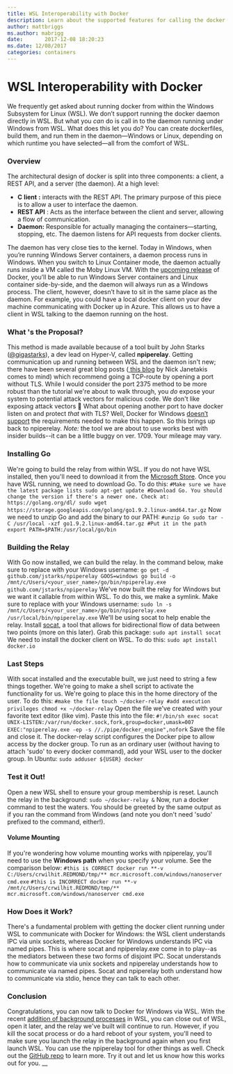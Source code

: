 ```yaml
---
title: WSL Interoperability with Docker
description: Learn about the supported features for calling the docker daemon under Windows using the Windows Subsystem for Linux.
author: mattbriggs
ms.author: mabrigg
date:       2017-12-08 18:20:23
ms.date: 12/08/2017
categories: containers
---
```

# WSL Interoperability with Docker

We frequently get asked about running docker from within the Windows Subsystem for Linux (WSL). We don’t support running the docker daemon directly in WSL. But what you _can_ do is call in to the daemon running under Windows from WSL. What does this let you do? You can create dockerfiles, build them, and run them in the daemon—Windows or Linux, depending on which runtime you have selected—all from the comfort of WSL. <!--[![](https://msdnshared.blob.core.windows.net/media/2017/12/npipeconf.gif)](https://msdnshared.blob.core.windows.net/media/2017/12/npipeconf.gif)-->

### **Overview**

The architectural design of docker is split into three components: a client, a REST API, and a server (the daemon). At a high level:

  * **C** **lient** **:** interacts with the REST API. The primary purpose of this piece is to allow a user to interface the daemon.
  * **REST API** : Acts as the interface between the client and server, allowing a flow of communication.
  * **Daemon:** Responsible for actually managing the containers—starting, stopping, etc. The daemon listens for API requests from docker clients.

The daemon has very close ties to the kernel. Today in Windows, when you’re running Windows Server containers, a daemon process runs in Windows. When you switch to Linux Container mode, the daemon actually runs inside a VM called the Moby Linux VM. With the [upcoming release](https://blog.docker.com/2017/11/docker-for-windows-17-11/) of Docker, you’ll be able to run Windows Server containers and Linux container side-by-side, and the daemon will always run as a Windows process. The client, however, doesn’t have to sit in the same place as the daemon. For example, you could have a local docker client on your dev machine communicating with Docker up in Azure. This allows us to have a client in WSL talking to the daemon running on the host.

### **What** **'s the** **Proposal?**

This method is made available because of a tool built by John Starks ([@gigastarks](https://twitter.com/gigastarks)), a dev lead on Hyper-V, called **npiperelay**. Getting communication up and running between WSL and the daemon isn't new; there have been several great blog posts ([ this blog](https://nickjanetakis.com/blog/setting-up-docker-for-windows-and-wsl-to-work-flawlessly) by Nick Janetakis comes to mind) which recommend going a TCP-route by opening a port without TLS. <!--(like below): [![](https://msdnshared.blob.core.windows.net/media/2017/11/tls.png)](https://msdnshared.blob.core.windows.net/media/2017/11/tls.png)--> While I would consider the port 2375 method to be more robust than the tutorial we're about to walk through, you _do_ expose your system to potential attack vectors for malicious code. We don't like exposing attack vectors 🙂 What about opening another port to have docker listen on and protect _that_ with TLS? Well, Docker for Windows [ doesn’t support](https://github.com/docker/for-win/issues/453) the requirements needed to make this happen. So this brings up back to npiperelay.  _Note:_ the tool we are about to use works best with insider builds--it can be a little buggy on ver. 1709. Your mileage may vary.

### Installing Go

We're going to build the relay from within WSL. If you do not have WSL installed, then you'll need to download it from the [Microsoft Store](https://www.microsoft.com/store/productId/9NBLGGH4MSV6). Once you have WSL running, we need to download Go. To do this: `#Make sure we have the latest package lists sudo apt-get update #Download Go. You should change the version if there's a newer one. Check at: https://golang.org/dl/ sudo wget https://storage.googleapis.com/golang/go1.9.2.linux-amd64.tar.gz` Now we need to unzip Go and add the binary to our PATH: `#unzip Go sudo tar -C /usr/local -xzf go1.9.2.linux-amd64.tar.gz #Put it in the path export PATH=$PATH:/usr/local/go/bin`

### Building the Relay

With Go now installed, we can build the relay. In the command below, make sure to replace with your Windows username: `go get -d github.com/jstarks/npiperelay GOOS=windows go build -o /mnt/c/Users/<your_user_name>/go/bin/npiperelay.exe github.com/jstarks/npiperelay` We've now built the relay for Windows but we want it callable from within WSL. To do this, we make a symlink. Make sure to replace with your Windows username: `sudo ln -s /mnt/c/Users/<your_user_name>/go/bin/npiperelay.exe /usr/local/bin/npiperelay.exe` We'll be using socat to help enable the relay. Install [socat](https://linux.die.net/man/1/socat), a tool that allows for bidirectional flow of data between two points (more on this later). Grab this package: `sudo apt install socat` We need to install the docker client on WSL. To do this: `sudo apt install docker.io`

### Last Steps

With socat installed and the executable built, we just need to string a few things together. We're going to make a shell script to activate the functionality for us. We're going to place this in the home directory of the user. To do this: `#make the file touch ~/docker-relay #add execution privileges chmod +x ~/docker-relay` Open the file we've created with your favorite text editor (like vim). Paste this into the file: `#!/bin/sh exec socat UNIX-LISTEN:/var/run/docker.sock,fork,group=docker,umask=007 EXEC:"npiperelay.exe -ep -s //./pipe/docker_engine",nofork` Save the file and close it. The docker-relay script configures the Docker pipe to allow access by the docker group. To run as an ordinary user (without having to attach 'sudo' to every docker command), add your WSL user to the docker group. In Ubuntu: `sudo adduser ${USER} docker`

### Test it Out!

Open a new WSL shell to ensure your group membership is reset. Launch the relay in the background: `sudo ~/docker-relay &` Now, run a docker command to test the waters. You should be greeted by the same output as if you ran the command from Windows (and note you don't need 'sudo' prefixed to the command, either!). <!--[![](https://msdnshared.blob.core.windows.net/media/2017/12/npipetest.gif)](https://msdnshared.blob.core.windows.net/media/2017/12/npipetest.gif)-->

#### Volume Mounting

If you're wondering how volume mounting works with npiperelay, you'll need to use the **Windows path** when you specify your volume. See the comparison below: `#this is CORRECT docker run **-v C:/Users/crwilhit.REDMOND/tmp/** mcr.microsoft.com/windows/nanoserver cmd.exe` `#this is INCORRECT docker run **-v /mnt/c/Users/crwilhit.REDMOND/tmp/** mcr.microsoft.com/windows/nanoserver cmd.exe`

### How Does it Work?

There's a fundamental problem with getting the docker client running under WSL to communicate with Docker for Windows: the WSL client understands IPC via unix sockets, whereas Docker for Windows understands IPC via named pipes. This is where socat and npiperelay.exe come in to play--as the mediators between these two forms of disjoint IPC. Socat understands how to communicate via unix sockets and npiperelay understands how to communicate via named pipes. Socat and npiperelay both understand how to communicate via stdio, hence they can talk to each other. <!--[![](https://msdnshared.blob.core.windows.net/media/2017/12/docker4win.png)](https://msdnshared.blob.core.windows.net/media/2017/12/docker4win.png)-->

### Conclusion

Congratulations, you can now talk to Docker for Windows via WSL. With the recent [addition of background processes](https://blogs.msdn.microsoft.com/commandline/2017/12/04/background-task-support-in-wsl/) in WSL, you can close out of WSL, open it later, and the relay we've built will continue to run. However, if you kill the socat process or do a hard reboot of your system, you'll need to make sure you launch the relay in the background again when you first launch WSL.  You can use the npiperelay tool for other things as well. Check out the [GitHub repo](https://github.com/jstarks/npiperelay) to learn more. Try it out and let us know how this works out for you. __
